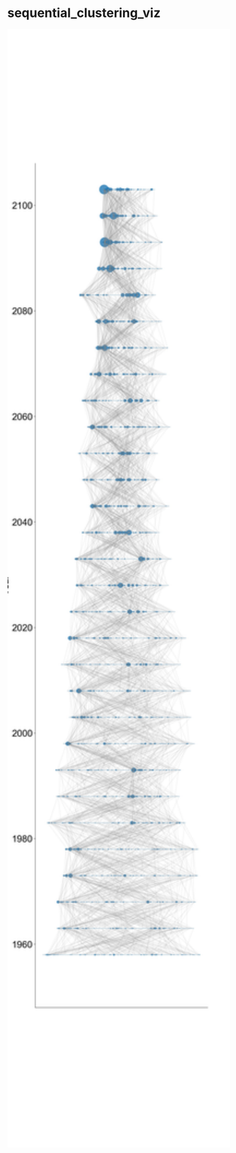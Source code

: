 # sequential_clustering_viz

<img width="800" alt="java 8 and prio java 8  array review example" src="https://github.com/johannesuhl/sequential_clustering_viz/blob/main/cluster_sequence_map_birch_threshold_0.1.jpg">
